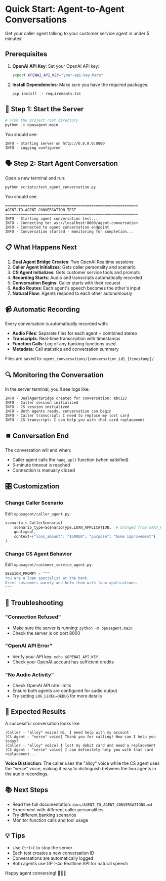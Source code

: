 # Quick Start: Agent-to-Agent Conversations

Get your caller agent talking to your customer service agent in under 5 minutes!

## Prerequisites

1. **OpenAI API Key**: Set your OpenAI API key:
   ```bash
   export OPENAI_API_KEY="your-api-key-here"
   ```

2. **Install Dependencies**: Make sure you have the required packages:
   ```bash
   pip install -r requirements.txt
   ```

## 🚀 Step 1: Start the Server

```bash
# From the project root directory
python -m opusagent.main
```

You should see:
```
INFO - Starting server on http://0.0.0.0:8000
INFO - Logging configured
```

## 🗣️ Step 2: Start Agent Conversation

Open a new terminal and run:

```bash
python scripts/test_agent_conversation.py
```

You should see:
```
============================================================
AGENT-TO-AGENT CONVERSATION TEST
============================================================
INFO - Starting agent conversation test...
INFO - Connecting to: ws://localhost:8000/agent-conversation
INFO - Connected to agent conversation endpoint
INFO - Conversation started - monitoring for completion...
```

## 📋 What Happens Next

1. **Dual Agent Bridge Creates**: Two OpenAI Realtime sessions
2. **Caller Agent Initializes**: Gets caller personality and scenario
3. **CS Agent Initializes**: Gets customer service tools and prompts
4. **Recording Starts**: Audio and transcripts automatically recorded
5. **Conversation Begins**: Caller starts with their request
6. **Audio Routes**: Each agent's speech becomes the other's input
7. **Natural Flow**: Agents respond to each other autonomously

## 📹 Automatic Recording

Every conversation is automatically recorded with:
- **Audio Files**: Separate files for each agent + combined stereo
- **Transcripts**: Real-time transcription with timestamps  
- **Function Calls**: Log of any banking functions used
- **Metadata**: Call statistics and conversation summary

Files are saved to: `agent_conversations/{conversation_id}_{timestamp}/`

## 🔍 Monitoring the Conversation

In the server terminal, you'll see logs like:
```
INFO - DualAgentBridge created for conversation: abc123
INFO - Caller session initialized  
INFO - CS session initialized
INFO - Both agents ready, conversation can begin
INFO - Caller transcript: I need to replace my lost card
INFO - CS transcript: I can help you with that card replacement
```

## ⏹️ Conversation End

The conversation will end when:
- Caller agent calls the `hang_up()` function (when satisfied)
- 5-minute timeout is reached
- Connection is manually closed

## 🎛️ Customization

### Change Caller Scenario
Edit `opusagent/caller_agent.py`:
```python
scenario = CallerScenario(
    scenario_type=ScenarioType.LOAN_APPLICATION,  # Changed from CARD_REPLACEMENT
    goal=goal,
    context={"loan_amount": "$50000", "purpose": "home improvement"}
)
```

### Change CS Agent Behavior  
Edit `opusagent/customer_service_agent.py`:
```python
SESSION_PROMPT = """
You are a loan specialist at the bank. 
Greet customers warmly and help them with loan applications.
"""
```

## 🐛 Troubleshooting

### "Connection Refused"
- Make sure the server is running: `python -m opusagent.main`
- Check the server is on port 8000

### "OpenAI API Error"
- Verify your API key: `echo $OPENAI_API_KEY`
- Check your OpenAI account has sufficient credits

### "No Audio Activity"
- Check OpenAI API rate limits
- Ensure both agents are configured for audio output
- Try setting `LOG_LEVEL=DEBUG` for more details

## 🎯 Expected Results

A successful conversation looks like:
```
[Caller - "alloy" voice] Hi, I need help with my account
[CS Agent - "verse" voice] Thank you for calling! How can I help you today?
[Caller - "alloy" voice] I lost my debit card and need a replacement
[CS Agent - "verse" voice] I can definitely help you with that card replacement...
```

**Voice Distinction**: The caller uses the "alloy" voice while the CS agent uses the "verse" voice, making it easy to distinguish between the two agents in the audio recordings.

## 📚 Next Steps

- Read the full documentation: `docs/AGENT_TO_AGENT_CONVERSATIONS.md`
- Experiment with different caller personalities
- Try different banking scenarios
- Monitor function calls and tool usage

## 💡 Tips

- Use `Ctrl+C` to stop the server
- Each test creates a new conversation ID
- Conversations are automatically logged
- Both agents use GPT-4o Realtime API for natural speech

Happy agent conversing! 🤖💬🤖 